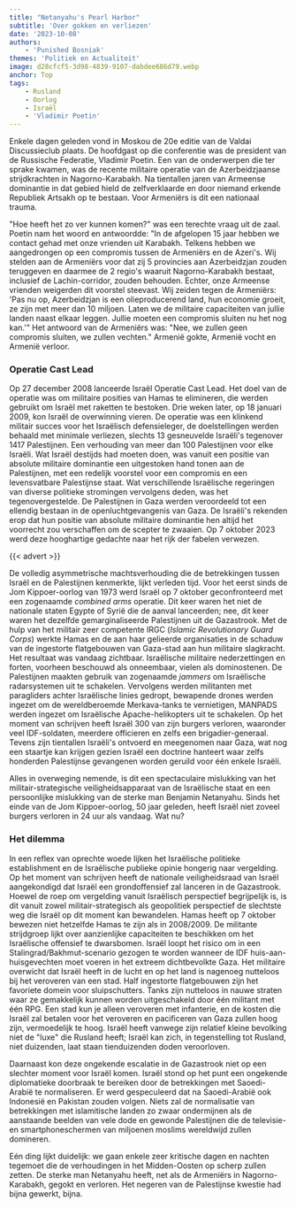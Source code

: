 ```yaml
---
title: "Netanyahu's Pearl Harbor"
subtitle: 'Over gokken en verliezen'
date: '2023-10-08'
authors:
    - 'Punished Bosniak'
themes: 'Politiek en Actualiteit'
image: d28cfcf5-3d98-4839-9107-dabdee686d79.webp
anchor: Top
tags:
    - Rusland
    - Oorlog
    - Israël
    - 'Vladimir Poetin'
---
```


Enkele dagen geleden vond in Moskou de 20e editie van de Valdai Discussieclub plaats. De hoofdgast op die conferentie was de president van de Russische Federatie, Vladimir Poetin. Een van de onderwerpen die ter sprake kwamen, was de recente militaire operatie van de Azerbeidzjaanse strijdkrachten in Nagorno-Karabakh. Na tientallen jaren van Armeense dominantie in dat gebied hield de zelfverklaarde en door niemand erkende Republiek Artsakh op te bestaan. Voor Armeniërs is dit een nationaal trauma.

"Hoe heeft het zo ver kunnen komen?" was een terechte vraag uit de zaal. Poetin nam het woord en antwoordde: "In de afgelopen 15 jaar hebben we contact gehad met onze vrienden uit Karabakh. Telkens hebben we aangedrongen op een compromis tussen de Armeniërs en de Azeri's. Wij stelden aan de Armeniërs voor dat zij 5 provincies aan Azerbeidzjan zouden teruggeven en daarmee de 2 regio's waaruit Nagorno-Karabakh bestaat, inclusief de Lachin-corridor, zouden behouden. Echter, onze Armeense vrienden weigerden dit voorstel steevast. Wij zeiden tegen de Armeniërs: 'Pas nu op, Azerbeidzjan is een olieproducerend land, hun economie groeit, ze zijn met meer dan 10 miljoen. Laten we de militaire capaciteiten van jullie landen naast elkaar leggen. Jullie moeten een compromis sluiten nu het nog kan.'" Het antwoord van de Armeniërs was: "Nee, we zullen geen compromis sluiten, we zullen vechten." Armenië gokte, Armenië vocht en Armenië verloor.


### Operatie Cast Lead

Op 27 december 2008 lanceerde Israël Operatie Cast Lead. Het doel van de operatie was om militaire posities van Hamas te elimineren, die werden gebruikt om Israël met raketten te bestoken. Drie weken later, op 18 januari 2009, kon Israël de overwinning vieren. De operatie was een klinkend militair succes voor het Israëlisch defensieleger, de doelstellingen werden behaald met minimale verliezen, slechts 13 gesneuvelde Israëli's tegenover 1417 Palestijnen. Een verhouding van meer dan 100 Palestijnen voor elke Israëli. Wat Israël destijds had moeten doen, was vanuit een positie van absolute militaire dominantie een uitgestoken hand tonen aan de Palestijnen, met een redelijk voorstel voor een compromis en een levensvatbare Palestijnse staat. Wat verschillende Israëlische regeringen van diverse politieke stromingen vervolgens deden, was het tegenovergestelde. De Palestijnen in Gaza werden veroordeeld tot een ellendig bestaan in de openluchtgevangenis van Gaza. De Israëli's rekenden erop dat hun positie van absolute militaire dominantie hen altijd het voorrecht zou verschaffen om de scepter te zwaaien. Op 7 oktober 2023 werd deze hooghartige gedachte naar het rijk der fabelen verwezen.

{{< advert >}}

De volledig asymmetrische machtsverhouding die de betrekkingen tussen Israël en de Palestijnen kenmerkte, lijkt verleden tijd. Voor het eerst sinds de Jom Kippoer-oorlog van 1973 werd Israël op 7 oktober geconfronteerd met een zogenaamde *combined arms* operatie. Dit keer waren het niet de nationale staten Egypte of Syrië die de aanval lanceerden; nee, dit keer waren het dezelfde gemarginaliseerde Palestijnen uit de Gazastrook. Met de hulp van het militair zeer competente IRGC (*Islamic Revolutionary Guard Corps*) werkte Hamas en de aan haar gelieerde organisaties in de schaduw van de ingestorte flatgebouwen van Gaza-stad aan hun militaire slagkracht. Het resultaat was vandaag zichtbaar. Israëlische militaire nederzettingen en forten, voorheen beschouwd als onneembaar, vielen als dominostenen. De Palestijnen maakten gebruik van zogenaamde *jammers* om Israëlische radarsystemen uit te schakelen. Vervolgens werden militanten met paragliders achter Israëlische linies gedropt, bewapende drones werden ingezet om de wereldberoemde Merkava-tanks te vernietigen, MANPADS werden ingezet om Israëlische Apache-helikopters uit te schakelen. Op het moment van schrijven heeft Israël 300 van zijn burgers verloren, waaronder veel IDF-soldaten, meerdere officieren en zelfs een brigadier-generaal. Tevens zijn tientallen Israëli's ontvoerd en meegenomen naar Gaza, wat nog een staartje kan krijgen gezien Israël een doctrine hanteert waar zelfs honderden Palestijnse gevangenen worden geruild voor één enkele Israëli.

Alles in overweging nemende, is dit een spectaculaire mislukking van het militair-strategische veiligheidsapparaat van de Israëlische staat en een persoonlijke mislukking van de sterke man Benjamin Netanyahu. Sinds het einde van de Jom Kippoer-oorlog, 50 jaar geleden, heeft Israël niet zoveel burgers verloren in 24 uur als vandaag. Wat nu?


### Het dilemma

In een reflex van oprechte woede lijken het Israëlische politieke establishment en de Israëlische publieke opinie hongerig naar vergelding. Op het moment van schrijven heeft de nationale veiligheidsraad van Israël aangekondigd dat Israël een grondoffensief zal lanceren in de Gazastrook. Hoewel de roep om vergelding vanuit Israëlisch perspectief begrijpelijk is, is dit vanuit zowel militair-strategisch als geopolitiek perspectief de slechtste weg die Israël op dit moment kan bewandelen. Hamas heeft op 7 oktober bewezen niet hetzelfde Hamas te zijn als in 2008/2009. De militante strijdgroep lijkt over aanzienlijke capaciteiten te beschikken om het Israëlische offensief te dwarsbomen. Israël loopt het risico om in een Stalingrad/Bakhmut-scenario gezogen te worden wanneer de IDF huis-aan-huisgevechten moet voeren in het extreem dichtbevolkte Gaza. Het militaire overwicht dat Israël heeft in de lucht en op het land is nagenoeg nutteloos bij het veroveren van een stad. Half ingestorte flatgebouwen zijn het favoriete domein voor sluipschutters. Tanks zijn nutteloos in nauwe straten waar ze gemakkelijk kunnen worden uitgeschakeld door één militant met één RPG. Een stad kun je alleen veroveren met infanterie, en de kosten die Israël zal betalen voor het veroveren en pacificeren van Gaza zullen hoog zijn, vermoedelijk te hoog. Israël heeft vanwege zijn relatief kleine bevolking niet de "luxe" die Rusland heeft; Israël kan zich, in tegenstelling tot Rusland, niet duizenden, laat staan tienduizenden doden veroorloven.

Daarnaast kon deze ongekende escalatie in de Gazastrook niet op een slechter moment voor Israël komen. Israël stond op het punt een ongekende diplomatieke doorbraak te bereiken door de betrekkingen met Saoedi-Arabië te normaliseren. Er werd gespeculeerd dat na Saoedi-Arabië ook Indonesië en Pakistan zouden volgen. Niets zal de normalisatie van betrekkingen met islamitische landen zo zwaar ondermijnen als de aanstaande beelden van vele dode en gewonde Palestijnen die de televisie- en smartphoneschermen van miljoenen moslims wereldwijd zullen domineren.

Eén ding lijkt duidelijk: we gaan enkele zeer kritische dagen en nachten tegemoet die de verhoudingen in het Midden-Oosten op scherp zullen zetten. De sterke man Netanyahu heeft, net als de Armeniërs in Nagorno-Karabakh, gegokt en verloren. Het negeren van de Palestijnse kwestie had bijna gewerkt, bijna.
